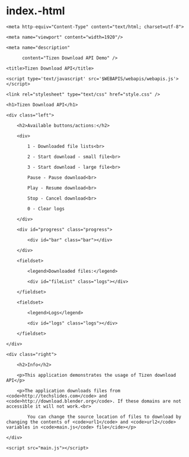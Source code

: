 # index.-html
 

<!DOCTYPE html>

<html>

<head>

    <meta http-equiv="Content-Type" content="text/html; charset=utf-8">

    <meta name="viewport" content="width=1920"/>

    <meta name="description"

          content="Tizen Download API Demo" />

    <title>Tizen Download API</title>

    <script type='text/javascript' src='$WEBAPIS/webapis/webapis.js'></script>

    <link rel="stylesheet" type="text/css" href="style.css" />

</head>

<body>

    <h1>Tizen Download API</h1>

    <div class="left">

        <h2>Available buttons/actions:</h2>

        <div>

            1 - Downloaded file lists<br>

            2 - Start download - small file<br>

            3 - Start download - large file<br>

            Pause - Pause download<br>

            Play - Resume download<br>

            Stop - Cancel download<br>

            0 - Clear logs

        </div>

        <div id="progress" class="progress">

            <div id="bar" class="bar"></div>

        </div>

        <fieldset>

            <legend>Downloaded files:</legend>

            <div id="fileList" class="logs"></div>

        </fieldset>

        <fieldset>

            <legend>Logs</legend>

            <div id="logs" class="logs"></div>

        </fieldset>

    </div>

    <div class="right">

        <h2>Info</h2>

        <p>This application demonstrates the usage of Tizen download API</p>

        <p>The application downloads files from <code>http://techslides.com</code> and <code>http://download.blender.org</code>. If these domains are not accessible it will not work.<br>

            You can change the source location of files to download by changing the contents of <code>url1</code> and <code>url2</code> variables in <code>main.js</code> file</cide></p>

    </div>

    <script src="main.js"></script>

</body>

</html>
